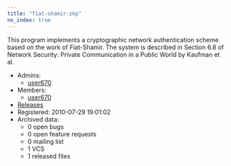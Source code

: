 ```yaml
---
title: "fiat-shamir-zkp"
no_index: true
---
```


This program implements a cryptographic network authentication scheme
based on the work of Fiat-Shamir. The system is described in Section
6.8 of Network Security: Private Communication in a Public World by
Kaufman et al.


* Admins:
  * [user670](/users/user670)
* Members:
  * [user670](/users/user670)
* [Releases](https://download.ocamlcore.org/fiat-shamir-zkp)
* Registered: 2010-07-29 19:01:02
* Archived data:
  * 0 open bugs
  * 0 open feature requests
  * 0 mailing list
  * 1 VCS
  * 1 released files
